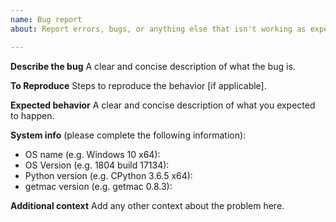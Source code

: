 ```yaml
---
name: Bug report
about: Report errors, bugs, or anything else that isn't working as expected.

---
```


**Describe the bug**
A clear and concise description of what the bug is.

**To Reproduce**
Steps to reproduce the behavior [if applicable].

**Expected behavior**
A clear and concise description of what you expected to happen.

**System info**
(please complete the following information):
 - OS name (e.g. Windows 10 x64): 
 - OS Version (e.g. 1804 build 17134): 
 - Python version (e.g. CPython 3.6.5 x64): 
 - getmac version (e.g. getmac 0.8.3): 

**Additional context**
Add any other context about the problem here.
